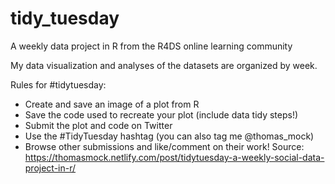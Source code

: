 # tidy_tuesday
A weekly data project in R from the R4DS online learning community

My data visualization and analyses of the datasets are organized by week. 

Rules for #tidytuesday: 
* Create and save an image of a plot from R
* Save the code used to recreate your plot (include data tidy steps!)
* Submit the plot and code on Twitter
* Use the #TidyTuesday hashtag (you can also tag me @thomas_mock)
* Browse other submissions and like/comment on their work!
Source: https://thomasmock.netlify.com/post/tidytuesday-a-weekly-social-data-project-in-r/
